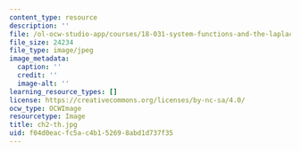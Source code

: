 ```yaml
---
content_type: resource
description: ''
file: /ol-ocw-studio-app/courses/18-031-system-functions-and-the-laplace-transform-spring-2019/f04d0eacfc5ac4b152698abd1d737f35_ch2-th.jpg
file_size: 24234
file_type: image/jpeg
image_metadata:
  caption: ''
  credit: ''
  image-alt: ''
learning_resource_types: []
license: https://creativecommons.org/licenses/by-nc-sa/4.0/
ocw_type: OCWImage
resourcetype: Image
title: ch2-th.jpg
uid: f04d0eac-fc5a-c4b1-5269-8abd1d737f35
---
```

